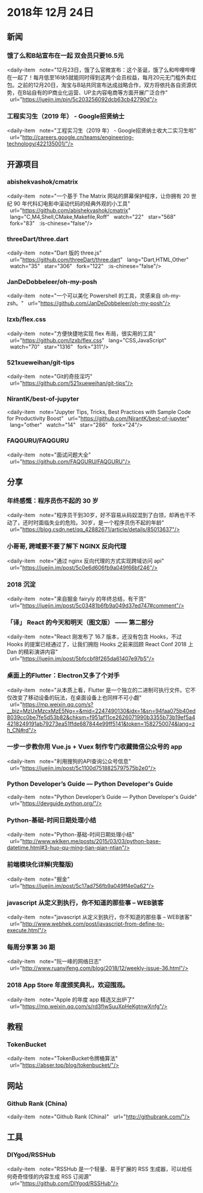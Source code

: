 # 2018年 12月 24日

## 新闻

### 饿了么和B站宣布在一起 双会员只要16.5元

<daily-item
  note="12月23日，饿了么官微宣布：这个圣诞，饿了么和哔哩哔哩在一起了！每月低至16块5就能同时得到这两个会员权益，每月20元无门槛外卖红包。之前的12月20日，淘宝与B站共同宣布达成战略合作，双方将依托各自资源优势，在B站自有的IP商业化运营、UP主内容电商等方面开展广泛合作"
  url="https://juejin.im/pin/5c203256092dcb63cb42790d"/>

### 工程实习生（2019 年） - Google招贤纳士

<daily-item
  note="工程实习生（2019 年） - Google招贤纳士收大二实习生啦"
  url="http://careers.google.cn/teams/engineering-technology/422135001/"/>

## 开源项目

### abishekvashok/cmatrix

<daily-item
  note="一个基于 The Matrix 网站的屏幕保护程序，让你拥有 20 世纪 90 年代科幻电影中滚动代码的经典外观的小工具"
  url="https://github.com/abishekvashok/cmatrix"
  lang="C,M4,Shell,CMake,Makefile,Roff"
  watch="22"
  star="568"
  fork="83"
  :is-chinese="false"/>

### threeDart/three.dart

<daily-item
  note="Dart 版的 three.js"
  url="https://github.com/threeDart/three.dart"
  lang="Dart,HTML,Other"
  watch="35"
  star="306"
  fork="122"
  :is-chinese="false"/>

### JanDeDobbeleer/oh-my-posh

<daily-item
  note="一个可以美化 Powershell 的工具，灵感来自 oh-my-zsh。"
  url="https://github.com/JanDeDobbeleer/oh-my-posh"/>

### lzxb/flex.css

<daily-item
  note="方便快捷地实现 flex 布局，很实用的工具"
  url="https://github.com/lzxb/flex.css"
  lang="CSS,JavaScript"
  watch="70"
  star="1316"
  fork="311"/>

### 521xueweihan/git-tips

<daily-item
  note="Git的奇技淫巧"
  url="https://github.com/521xueweihan/git-tips"/>

### NirantK/best-of-jupyter

<daily-item
  note="Jupyter Tips, Tricks, Best Practices with Sample Code for Productivity Boost"
  url="https://github.com/NirantK/best-of-jupyter"
  lang="other"
  watch="14"
  star="286"
  fork="24"/>

### FAQGURU/FAQGURU

<daily-item
  note="面试问题大全"
  url="https://github.com/FAQGURU/FAQGURU"/>

## 分享

### 年终感慨：程序员伤不起的 30 岁

<daily-item
  note="程序员干到30岁，好不容易从码奴混到了白领，却再也干不动了，还时时面临失业的危险。30岁，是一个程序员伤不起的年龄"
  url="https://blog.csdn.net/qq_42882671/article/details/85013637"/>

### 小哥哥, 跨域要不要了解下 NGINX 反向代理

<daily-item
  note="通过 nginx 反向代理的方式实现跨域访问 api"
  url="https://juejin.im/post/5c0e6d606fb9a049f66bf246"/>

### 2018 沉淀

<daily-item
  note="来自掘金 fairyly 的年终总结，有干货"
  url="https://juejin.im/post/5c03481b6fb9a049d37ed747#comment"/>

### 「译」 React 的今天和明天（图文版） —— 第二部分

<daily-item
  note="React 刚发布了 16.7 版本，还没有包含 Hooks，不过 Hooks 的提案已经通过了，让我们拥抱 Hooks 之前来回顾 React Conf 2018 上 Dan 的精彩演讲内容"
  url="https://juejin.im/post/5bfccbf8f265da61407e97b5"/>

### 桌面上的Flutter：Electron又多了个对手

<daily-item
  note="从本质上看，Flutter 是一个独立的二进制可执行文件。它不仅改变了移动设备的玩法，在桌面设备上也同样不可小觑"
  url="https://mp.weixin.qq.com/s?__biz=MzUxMzcxMzE5Ng==&mid=2247490130&idx=1&sn=94faa075b40ed8039cc0be7fe5d53b82&chksm=f951af11ce2626071990b3355b73b19ef5a44218249191ab79273ea51ffde687844e99ff5141&token=1582750074&lang=zh_CN#rd"/>

### 一步一步教你用 Vue.js + Vuex 制作专门收藏微信公众号的 app

<daily-item
  note="利用搜狗的API查询公众号信息"
  url="https://juejin.im/post/5c1100d7518825797575b2e0"/>

### Python Developer’s Guide — Python Developer's Guide

<daily-item
  note="Python Developer’s Guide — Python Developer's Guide"
  url="https://devguide.python.org/"/>

### Python-基础-时间日期处理小结

<daily-item
  note="Python-基础-时间日期处理小结"
  url="http://www.wklken.me/posts/2015/03/03/python-base-datetime.html#3-huo-qu-ming-tian-qian-ntian"/>

### 前端模块化详解(完整版)

<daily-item
  note="掘金"
  url="https://juejin.im/post/5c17ad756fb9a049ff4e0a62"/>

### javascript 从定义到执行，你不知道的那些事 – WEB骇客

<daily-item
  note="javascript 从定义到执行，你不知道的那些事 – WEB骇客"
  url="http://www.webhek.com/post/javascript-from-define-to-execute.html"/>

### 每周分享第 36 期

<daily-item
  note="阮一峰的网络日志"
  url="http://www.ruanyifeng.com/blog/2018/12/weekly-issue-36.html"/>

### 2018 App Store 年度颁奖典礼，欢迎围观。

<daily-item
  note="Apple 的年度 app 精选又出炉了"
  url="https://mp.weixin.qq.com/s/rd3flwSuuXpHeKgtnwXnfg"/>

## 教程

### TokenBucket

<daily-item
  note="TokenBucket令牌桶算法"
  url="https://abser.top/blog/tokenbucket/"/>

## 网站

### Github Rank (China)

<daily-item
  note="Github Rank (China)"
  url="http://githubrank.com/"/>

## 工具

### DIYgod/RSSHub

<daily-item
  note="RSSHub 是一个轻量、易于扩展的 RSS 生成器，可以给任何奇奇怪怪的内容生成 RSS 订阅源"
  url="https://github.com/DIYgod/RSSHub"/>

<daily-footer/>